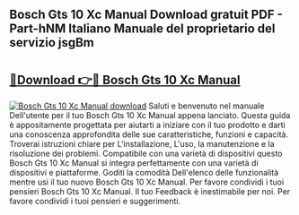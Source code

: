 ## Bosch Gts 10 Xc Manual Download gratuit PDF - Part-hNM Italiano Manuale del proprietario del servizio jsgBm

# <h2><a href="http://dfd41cp.blite.top/?on=Bosch+Gts+10+Xc+Manual">🔗Download 👉🔴 Bosch Gts 10 Xc Manual</a></h2>

[![Bosch Gts 10 Xc Manual download](https://i.imgur.com/lujVjoI.png)](http://dfd41cp.blite.top/?on=Bosch+Gts+10+Xc+Manual)
Saluti e benvenuto nel manuale Dell'utente per il tuo Bosch Gts 10 Xc Manual appena lanciato. Questa guida è appositamente progettata per aiutarti a iniziare con il tuo prodotto e darti una conoscenza approfondita delle sue caratteristiche, funzioni e capacità. Troverai istruzioni chiare per L'installazione, L'uso, la manutenzione e la risoluzione dei problemi. Compatibile con una varietà di dispositivi questo Bosch Gts 10 Xc Manual si integra perfettamente con una varietà di dispositivi e piattaforme. Goditi la comodità Dell'elenco delle funzionalità mentre usi il tuo nuovo Bosch Gts 10 Xc Manual. Per favore condividi i tuoi pensieri Bosch Gts 10 Xc Manual. Il tuo Feedback è inestimabile per noi. Per favore condividi i tuoi pensieri e suggerimenti.
